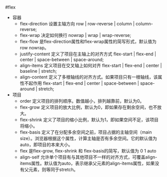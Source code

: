 #flex
* 容器
  * flex-direction    设置主轴方向  row | row-reverse | column | column-reverse;
  * flex-wrap         决定如何换行  nowrap | wrap | wrap-reverse; 
  * flex-flow         是flex-direction属性和flex-wrap属性的简写形式，默认值为 row nowrap。
  * justify-content   定义了项目在主轴上的对齐方式  flex-start | flex-end | center | space-between | space-around;
  * align-items       定义项目在交叉轴上如何对齐   flex-start | flex-end | center | baseline | stretch;
  * align-content     定义了多根轴线的对齐方式。如果项目只有一根轴线，该属性不起作用 flex-start | flex-end | center | space-between | space-around | stretch;
* 项目 
  * order            定义项目的排列顺序。数值越小，排列越靠前，默认为0。
  * flex-grow        定义项目的放大比例，默认为0，即如果存在剩余空间，也不放大。
  * flex-shrink      定义了项目的缩小比例，默认为1，即如果空间不足，该项目将缩小。
  * flex-basis       定义了在分配多余空间之前，项目占据的主轴空间（main size）。浏览器根据这个属性，计算主轴是否有多余空间。它的默认值为auto，即项目的本来大小。
  * flex             是flex-grow, flex-shrink 和 flex-basis的简写，默认值为 0 1 auto
  * align-self       允许单个项目有与其他项目不一样的对齐方式，可覆盖align-items属性。默认值为auto，表示继承父元素的align-items属性，如果没有父元素，则等同于stretch。
